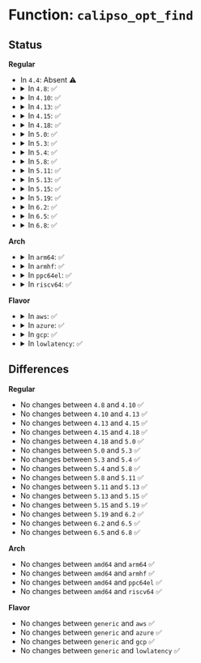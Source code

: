 # Function: <code>calipso_opt_find</code>

## Status
<b>Regular</b>
<ul>
<li>
In <code>4.4</code>: Absent ⚠️
</li>
<li>
<details>
<summary>In <code>4.8</code>: ✅</summary>

```c
int calipso_opt_find(struct ipv6_opt_hdr *hop, unsigned int *start, unsigned int *end);
```

**Collision:** Unique Static

**Inline:** No

**Transformation:** False

**Instances:**

```
In net/ipv6/calipso.c (ffffffff8186f310)
Location: net/ipv6/calipso.c:865
Inline: False
Direct callers:
  - net/ipv6/calipso.c:calipso_skbuff_delattr
  - net/ipv6/calipso.c:calipso_skbuff_setattr
  - net/ipv6/calipso.c:calipso_opt_del
  - net/ipv6/calipso.c:calipso_opt_insert
```
**Symbols:**

```
ffffffff8186f310-ffffffff8186f40b: calipso_opt_find (STB_LOCAL)
```
</details>
</li>
<li>
<details>
<summary>In <code>4.10</code>: ✅</summary>

```c
int calipso_opt_find(struct ipv6_opt_hdr *hop, unsigned int *start, unsigned int *end);
```

**Collision:** Unique Static

**Inline:** No

**Transformation:** False

**Instances:**

```
In net/ipv6/calipso.c (ffffffff818a2280)
Location: net/ipv6/calipso.c:865
Inline: False
Direct callers:
  - net/ipv6/calipso.c:calipso_skbuff_delattr
  - net/ipv6/calipso.c:calipso_skbuff_setattr
  - net/ipv6/calipso.c:calipso_opt_del
  - net/ipv6/calipso.c:calipso_opt_insert
```
**Symbols:**

```
ffffffff818a2280-ffffffff818a237b: calipso_opt_find (STB_LOCAL)
```
</details>
</li>
<li>
<details>
<summary>In <code>4.13</code>: ✅</summary>

```c
int calipso_opt_find(struct ipv6_opt_hdr *hop, unsigned int *start, unsigned int *end);
```

**Collision:** Unique Static

**Inline:** No

**Transformation:** False

**Instances:**

```
In net/ipv6/calipso.c (ffffffff818c8900)
Location: net/ipv6/calipso.c:865
Inline: False
Direct callers:
  - net/ipv6/calipso.c:calipso_skbuff_delattr
  - net/ipv6/calipso.c:calipso_skbuff_setattr
  - net/ipv6/calipso.c:calipso_opt_del
  - net/ipv6/calipso.c:calipso_opt_insert
```
**Symbols:**

```
ffffffff818c8900-ffffffff818c89fb: calipso_opt_find (STB_LOCAL)
```
</details>
</li>
<li>
<details>
<summary>In <code>4.15</code>: ✅</summary>

```c
int calipso_opt_find(struct ipv6_opt_hdr *hop, unsigned int *start, unsigned int *end);
```

**Collision:** Unique Static

**Inline:** No

**Transformation:** False

**Instances:**

```
In net/ipv6/calipso.c (ffffffff8194bed0)
Location: net/ipv6/calipso.c:865
Inline: False
Direct callers:
  - net/ipv6/calipso.c:calipso_skbuff_delattr
  - net/ipv6/calipso.c:calipso_skbuff_setattr
  - net/ipv6/calipso.c:calipso_opt_del
  - net/ipv6/calipso.c:calipso_opt_insert
```
**Symbols:**

```
ffffffff8194bed0-ffffffff8194bfcb: calipso_opt_find (STB_LOCAL)
```
</details>
</li>
<li>
<details>
<summary>In <code>4.18</code>: ✅</summary>

```c
int calipso_opt_find(struct ipv6_opt_hdr *hop, unsigned int *start, unsigned int *end);
```

**Collision:** Unique Static

**Inline:** No

**Transformation:** False

**Instances:**

```
In net/ipv6/calipso.c (ffffffff819a5210)
Location: net/ipv6/calipso.c:864
Inline: False
Direct callers:
  - net/ipv6/calipso.c:calipso_skbuff_delattr
  - net/ipv6/calipso.c:calipso_skbuff_setattr
  - net/ipv6/calipso.c:calipso_opt_del
  - net/ipv6/calipso.c:calipso_opt_insert
```
**Symbols:**

```
ffffffff819a5210-ffffffff819a531e: calipso_opt_find (STB_LOCAL)
```
</details>
</li>
<li>
<details>
<summary>In <code>5.0</code>: ✅</summary>

```c
int calipso_opt_find(struct ipv6_opt_hdr *hop, unsigned int *start, unsigned int *end);
```

**Collision:** Unique Static

**Inline:** No

**Transformation:** False

**Instances:**

```
In net/ipv6/calipso.c (ffffffff819dbca0)
Location: net/ipv6/calipso.c:864
Inline: False
Direct callers:
  - net/ipv6/calipso.c:calipso_skbuff_delattr
  - net/ipv6/calipso.c:calipso_skbuff_setattr
  - net/ipv6/calipso.c:calipso_opt_del
  - net/ipv6/calipso.c:calipso_opt_insert
```
**Symbols:**

```
ffffffff819dbca0-ffffffff819dbdae: calipso_opt_find (STB_LOCAL)
```
</details>
</li>
<li>
<details>
<summary>In <code>5.3</code>: ✅</summary>

```c
int calipso_opt_find(struct ipv6_opt_hdr *hop, unsigned int *start, unsigned int *end);
```

**Collision:** Unique Static

**Inline:** No

**Transformation:** False

**Instances:**

```
In net/ipv6/calipso.c (ffffffff81a4a8a0)
Location: net/ipv6/calipso.c:850
Inline: False
Direct callers:
  - net/ipv6/calipso.c:calipso_skbuff_delattr
  - net/ipv6/calipso.c:calipso_skbuff_setattr
  - net/ipv6/calipso.c:calipso_opt_del
  - net/ipv6/calipso.c:calipso_opt_insert
```
**Symbols:**

```
ffffffff81a4a8a0-ffffffff81a4a9a1: calipso_opt_find (STB_LOCAL)
```
</details>
</li>
<li>
<details>
<summary>In <code>5.4</code>: ✅</summary>

```c
int calipso_opt_find(struct ipv6_opt_hdr *hop, unsigned int *start, unsigned int *end);
```

**Collision:** Unique Static

**Inline:** No

**Transformation:** False

**Instances:**

```
In net/ipv6/calipso.c (ffffffff81a81470)
Location: net/ipv6/calipso.c:850
Inline: False
Direct callers:
  - net/ipv6/calipso.c:calipso_skbuff_delattr
  - net/ipv6/calipso.c:calipso_skbuff_setattr
  - net/ipv6/calipso.c:calipso_opt_del
  - net/ipv6/calipso.c:calipso_opt_insert
```
**Symbols:**

```
ffffffff81a81470-ffffffff81a81571: calipso_opt_find (STB_LOCAL)
```
</details>
</li>
<li>
<details>
<summary>In <code>5.8</code>: ✅</summary>

```c
int calipso_opt_find(struct ipv6_opt_hdr *hop, unsigned int *start, unsigned int *end);
```

**Collision:** Unique Static

**Inline:** No

**Transformation:** False

**Instances:**

```
In net/ipv6/calipso.c (ffffffff81b7ca60)
Location: net/ipv6/calipso.c:850
Inline: False
Direct callers:
  - net/ipv6/calipso.c:calipso_skbuff_delattr
  - net/ipv6/calipso.c:calipso_skbuff_setattr
  - net/ipv6/calipso.c:calipso_opt_del
  - net/ipv6/calipso.c:calipso_opt_insert
```
**Symbols:**

```
ffffffff81b7ca60-ffffffff81b7cb5e: calipso_opt_find (STB_LOCAL)
```
</details>
</li>
<li>
<details>
<summary>In <code>5.11</code>: ✅</summary>

```c
int calipso_opt_find(struct ipv6_opt_hdr *hop, unsigned int *start, unsigned int *end);
```

**Collision:** Unique Static

**Inline:** No

**Transformation:** False

**Instances:**

```
In net/ipv6/calipso.c (ffffffff81b8bb00)
Location: net/ipv6/calipso.c:846
Inline: False
Direct callers:
  - net/ipv6/calipso.c:calipso_skbuff_delattr
  - net/ipv6/calipso.c:calipso_skbuff_setattr
  - net/ipv6/calipso.c:calipso_opt_del
  - net/ipv6/calipso.c:calipso_opt_insert
```
**Symbols:**

```
ffffffff81b8bb00-ffffffff81b8bc01: calipso_opt_find (STB_LOCAL)
```
</details>
</li>
<li>
<details>
<summary>In <code>5.13</code>: ✅</summary>

```c
int calipso_opt_find(struct ipv6_opt_hdr *hop, unsigned int *start, unsigned int *end);
```

**Collision:** Unique Static

**Inline:** No

**Transformation:** False

**Instances:**

```
In net/ipv6/calipso.c (ffffffff81b7a950)
Location: net/ipv6/calipso.c:846
Inline: False
Direct callers:
  - net/ipv6/calipso.c:calipso_skbuff_delattr
  - net/ipv6/calipso.c:calipso_skbuff_setattr
  - net/ipv6/calipso.c:calipso_opt_del
  - net/ipv6/calipso.c:calipso_opt_insert
```
**Symbols:**

```
ffffffff81b7a950-ffffffff81b7aa55: calipso_opt_find (STB_LOCAL)
```
</details>
</li>
<li>
<details>
<summary>In <code>5.15</code>: ✅</summary>

```c
int calipso_opt_find(struct ipv6_opt_hdr *hop, unsigned int *start, unsigned int *end);
```

**Collision:** Unique Static

**Inline:** No

**Transformation:** False

**Instances:**

```
In net/ipv6/calipso.c (ffffffff81c45610)
Location: net/ipv6/calipso.c:846
Inline: False
Direct callers:
  - net/ipv6/calipso.c:calipso_skbuff_delattr
  - net/ipv6/calipso.c:calipso_skbuff_setattr
  - net/ipv6/calipso.c:calipso_opt_del
  - net/ipv6/calipso.c:calipso_opt_insert
```
**Symbols:**

```
ffffffff81c45610-ffffffff81c45715: calipso_opt_find (STB_LOCAL)
```
</details>
</li>
<li>
<details>
<summary>In <code>5.19</code>: ✅</summary>

```c
int calipso_opt_find(struct ipv6_opt_hdr *hop, unsigned int *start, unsigned int *end);
```

**Collision:** Unique Static

**Inline:** No

**Transformation:** False

**Instances:**

```
In net/ipv6/calipso.c (ffffffff81de46f0)
Location: net/ipv6/calipso.c:846
Inline: False
Direct callers:
  - net/ipv6/calipso.c:calipso_skbuff_delattr
  - net/ipv6/calipso.c:calipso_skbuff_setattr
  - net/ipv6/calipso.c:calipso_opt_del
  - net/ipv6/calipso.c:calipso_opt_insert
```
**Symbols:**

```
ffffffff81de46f0-ffffffff81de47fe: calipso_opt_find (STB_LOCAL)
```
</details>
</li>
<li>
<details>
<summary>In <code>6.2</code>: ✅</summary>

```c
int calipso_opt_find(struct ipv6_opt_hdr *hop, unsigned int *start, unsigned int *end);
```

**Collision:** Unique Static

**Inline:** No

**Transformation:** False

**Instances:**

```
In net/ipv6/calipso.c (ffffffff81fb6e50)
Location: net/ipv6/calipso.c:846
Inline: False
Direct callers:
  - net/ipv6/calipso.c:calipso_skbuff_delattr
  - net/ipv6/calipso.c:calipso_skbuff_setattr
  - net/ipv6/calipso.c:calipso_opt_del
  - net/ipv6/calipso.c:calipso_opt_insert
```
**Symbols:**

```
ffffffff81fb6e50-ffffffff81fb6f5e: calipso_opt_find (STB_LOCAL)
```
</details>
</li>
<li>
<details>
<summary>In <code>6.5</code>: ✅</summary>

```c
int calipso_opt_find(struct ipv6_opt_hdr *hop, unsigned int *start, unsigned int *end);
```

**Collision:** Unique Static

**Inline:** No

**Transformation:** False

**Instances:**

```
In net/ipv6/calipso.c (ffffffff82017550)
Location: net/ipv6/calipso.c:846
Inline: False
Direct callers:
  - net/ipv6/calipso.c:calipso_skbuff_delattr
  - net/ipv6/calipso.c:calipso_skbuff_setattr
  - net/ipv6/calipso.c:calipso_opt_del
  - net/ipv6/calipso.c:calipso_opt_insert
```
**Symbols:**

```
ffffffff82017550-ffffffff8201765e: calipso_opt_find (STB_LOCAL)
```
</details>
</li>
<li>
<details>
<summary>In <code>6.8</code>: ✅</summary>

```c
int calipso_opt_find(struct ipv6_opt_hdr *hop, unsigned int *start, unsigned int *end);
```

**Collision:** Unique Static

**Inline:** No

**Transformation:** False

**Instances:**

```
In net/ipv6/calipso.c (ffffffff820e6520)
Location: net/ipv6/calipso.c:846
Inline: False
Direct callers:
  - net/ipv6/calipso.c:calipso_skbuff_delattr
  - net/ipv6/calipso.c:calipso_skbuff_setattr
  - net/ipv6/calipso.c:calipso_opt_del
  - net/ipv6/calipso.c:calipso_opt_insert
```
**Symbols:**

```
ffffffff820e6520-ffffffff820e662e: calipso_opt_find (STB_LOCAL)
```
</details>
</li>
</ul>
<b>Arch</b>
<ul>
<li>
<details>
<summary>In <code>arm64</code>: ✅</summary>

```c
int calipso_opt_find(struct ipv6_opt_hdr *hop, unsigned int *start, unsigned int *end);
```

**Collision:** Unique Static

**Inline:** No

**Transformation:** False

**Instances:**

```
In net/ipv6/calipso.c (ffff800010d4cbd0)
Location: net/ipv6/calipso.c:850
Inline: False
Direct callers:
  - net/ipv6/calipso.c:calipso_skbuff_delattr
  - net/ipv6/calipso.c:calipso_skbuff_setattr
  - net/ipv6/calipso.c:calipso_opt_del
  - net/ipv6/calipso.c:calipso_opt_insert
```
**Symbols:**

```
ffff800010d4cbd0-ffff800010d4ccf0: calipso_opt_find (STB_LOCAL)
```
</details>
</li>
<li>
<details>
<summary>In <code>armhf</code>: ✅</summary>

```c
int calipso_opt_find(struct ipv6_opt_hdr *hop, unsigned int *start, unsigned int *end);
```

**Collision:** Unique Static

**Inline:** No

**Transformation:** False

**Instances:**

```
In net/ipv6/calipso.c (c0e4ded0)
Location: net/ipv6/calipso.c:850
Inline: False
Direct callers:
  - net/ipv6/calipso.c:calipso_skbuff_delattr
  - net/ipv6/calipso.c:calipso_skbuff_setattr
  - net/ipv6/calipso.c:calipso_opt_del
  - net/ipv6/calipso.c:calipso_opt_insert
```
**Symbols:**

```
c0e4ded0-c0e4dfe0: calipso_opt_find (STB_LOCAL)
```
</details>
</li>
<li>
<details>
<summary>In <code>ppc64el</code>: ✅</summary>

```c
int calipso_opt_find(struct ipv6_opt_hdr *hop, unsigned int *start, unsigned int *end);
```

**Collision:** Unique Static

**Inline:** No

**Transformation:** False

**Instances:**

```
In net/ipv6/calipso.c (c000000000e83530)
Location: net/ipv6/calipso.c:850
Inline: False
Direct callers:
  - net/ipv6/calipso.c:calipso_skbuff_delattr
  - net/ipv6/calipso.c:calipso_skbuff_setattr
  - net/ipv6/calipso.c:calipso_opt_del
  - net/ipv6/calipso.c:calipso_opt_insert
```
**Symbols:**

```
c000000000e83530-c000000000e836f0: calipso_opt_find (STB_LOCAL)
```
</details>
</li>
<li>
<details>
<summary>In <code>riscv64</code>: ✅</summary>

```c
int calipso_opt_find(struct ipv6_opt_hdr *hop, unsigned int *start, unsigned int *end);
```

**Collision:** Unique Static

**Inline:** No

**Transformation:** False

**Instances:**

```
In net/ipv6/calipso.c (ffffffe00088595c)
Location: net/ipv6/calipso.c:850
Inline: False
Direct callers:
  - net/ipv6/calipso.c:calipso_skbuff_delattr
  - net/ipv6/calipso.c:calipso_skbuff_setattr
  - net/ipv6/calipso.c:calipso_opt_del
  - net/ipv6/calipso.c:calipso_opt_insert
```
**Symbols:**

```
ffffffe00088595c-ffffffe000885a48: calipso_opt_find (STB_LOCAL)
```
</details>
</li>
</ul>
<b>Flavor</b>
<ul>
<li>
<details>
<summary>In <code>aws</code>: ✅</summary>

```c
int calipso_opt_find(struct ipv6_opt_hdr *hop, unsigned int *start, unsigned int *end);
```

**Collision:** Unique Static

**Inline:** No

**Transformation:** False

**Instances:**

```
In net/ipv6/calipso.c (ffffffff81a20b00)
Location: net/ipv6/calipso.c:850
Inline: False
Direct callers:
  - net/ipv6/calipso.c:calipso_skbuff_delattr
  - net/ipv6/calipso.c:calipso_skbuff_setattr
  - net/ipv6/calipso.c:calipso_opt_del
  - net/ipv6/calipso.c:calipso_opt_insert
```
**Symbols:**

```
ffffffff81a20b00-ffffffff81a20c01: calipso_opt_find (STB_LOCAL)
```
</details>
</li>
<li>
<details>
<summary>In <code>azure</code>: ✅</summary>

```c
int calipso_opt_find(struct ipv6_opt_hdr *hop, unsigned int *start, unsigned int *end);
```

**Collision:** Unique Static

**Inline:** No

**Transformation:** False

**Instances:**

```
In net/ipv6/calipso.c (ffffffff819dd8c0)
Location: net/ipv6/calipso.c:850
Inline: False
Direct callers:
  - net/ipv6/calipso.c:calipso_skbuff_delattr
  - net/ipv6/calipso.c:calipso_skbuff_setattr
  - net/ipv6/calipso.c:calipso_opt_del
  - net/ipv6/calipso.c:calipso_opt_insert
```
**Symbols:**

```
ffffffff819dd8c0-ffffffff819dd9c1: calipso_opt_find (STB_LOCAL)
```
</details>
</li>
<li>
<details>
<summary>In <code>gcp</code>: ✅</summary>

```c
int calipso_opt_find(struct ipv6_opt_hdr *hop, unsigned int *start, unsigned int *end);
```

**Collision:** Unique Static

**Inline:** No

**Transformation:** False

**Instances:**

```
In net/ipv6/calipso.c (ffffffff81a8b580)
Location: net/ipv6/calipso.c:850
Inline: False
Direct callers:
  - net/ipv6/calipso.c:calipso_skbuff_delattr
  - net/ipv6/calipso.c:calipso_skbuff_setattr
  - net/ipv6/calipso.c:calipso_opt_del
  - net/ipv6/calipso.c:calipso_opt_insert
```
**Symbols:**

```
ffffffff81a8b580-ffffffff81a8b681: calipso_opt_find (STB_LOCAL)
```
</details>
</li>
<li>
<details>
<summary>In <code>lowlatency</code>: ✅</summary>

```c
int calipso_opt_find(struct ipv6_opt_hdr *hop, unsigned int *start, unsigned int *end);
```

**Collision:** Unique Static

**Inline:** No

**Transformation:** False

**Instances:**

```
In net/ipv6/calipso.c (ffffffff81a98110)
Location: net/ipv6/calipso.c:850
Inline: False
Direct callers:
  - net/ipv6/calipso.c:calipso_skbuff_delattr
  - net/ipv6/calipso.c:calipso_skbuff_setattr
  - net/ipv6/calipso.c:calipso_opt_del
  - net/ipv6/calipso.c:calipso_opt_insert
```
**Symbols:**

```
ffffffff81a98110-ffffffff81a98211: calipso_opt_find (STB_LOCAL)
```
</details>
</li>
</ul>

## Differences
<b>Regular</b>
<ul>
<li>
No changes between <code>4.8</code> and <code>4.10</code> ✅
</li>
<li>
No changes between <code>4.10</code> and <code>4.13</code> ✅
</li>
<li>
No changes between <code>4.13</code> and <code>4.15</code> ✅
</li>
<li>
No changes between <code>4.15</code> and <code>4.18</code> ✅
</li>
<li>
No changes between <code>4.18</code> and <code>5.0</code> ✅
</li>
<li>
No changes between <code>5.0</code> and <code>5.3</code> ✅
</li>
<li>
No changes between <code>5.3</code> and <code>5.4</code> ✅
</li>
<li>
No changes between <code>5.4</code> and <code>5.8</code> ✅
</li>
<li>
No changes between <code>5.8</code> and <code>5.11</code> ✅
</li>
<li>
No changes between <code>5.11</code> and <code>5.13</code> ✅
</li>
<li>
No changes between <code>5.13</code> and <code>5.15</code> ✅
</li>
<li>
No changes between <code>5.15</code> and <code>5.19</code> ✅
</li>
<li>
No changes between <code>5.19</code> and <code>6.2</code> ✅
</li>
<li>
No changes between <code>6.2</code> and <code>6.5</code> ✅
</li>
<li>
No changes between <code>6.5</code> and <code>6.8</code> ✅
</li>
</ul>
<b>Arch</b>
<ul>
<li>
No changes between <code>amd64</code> and <code>arm64</code> ✅
</li>
<li>
No changes between <code>amd64</code> and <code>armhf</code> ✅
</li>
<li>
No changes between <code>amd64</code> and <code>ppc64el</code> ✅
</li>
<li>
No changes between <code>amd64</code> and <code>riscv64</code> ✅
</li>
</ul>
<b>Flavor</b>
<ul>
<li>
No changes between <code>generic</code> and <code>aws</code> ✅
</li>
<li>
No changes between <code>generic</code> and <code>azure</code> ✅
</li>
<li>
No changes between <code>generic</code> and <code>gcp</code> ✅
</li>
<li>
No changes between <code>generic</code> and <code>lowlatency</code> ✅
</li>
</ul>
